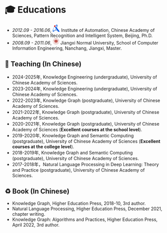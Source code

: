 
# 🎓 Educations
- *2012.09 - 2016.06*, <a href="https://www.ia.ac.cn/"><img class="svg" src="/images/casia_logo.jpg" width="23pt"></a> Institute of Automation, Chinese Academy of Sciences, Pattern Recognition and Intelligent System, Beijing, Ph.D. 
- *2008.09 - 2011.06*, <a href="https://www.jxnu.edu.cn/"><img class="svg" src="/images/jxnu_logo.png" width="20pt"></a> Jiangxi Normal University, School of Computer Information Engineering, Nanchang, Jiangxi, Master.


## 🌴 Teaching (In Chinese)
- 2024-2025年, Knowledge Engineering (undergraduate), University of Chinese Academy of Sciences.
- 2023-2024年, Knowledge Engineering (undergraduate), University of Chinese Academy of Sciences.
- 2022-2023年, Knowledge Graph (postgraduate), University of Chinese Academy of Sciences.
- 2021-2022年, Knowledge Graph (postgraduate), University of Chinese Academy of Sciences.
- 2020-2021年, Knowledge Graph (postgraduate), University of Chinese Academy of Sciences (**Excellent courses at the school level**).
- 2019-2020年, Knowledge Graph and Semantic Computing (postgraduate), University of Chinese Academy of Sciences (**Excellent courses at the college level**).
- 2018-2019年, Knowledge Graph and Semantic Computing (postgraduate), University of Chinese Academy of Sciences.
- 2017-2018年，Natural Language Processing in Deep Learning: Theory and Practice (postgraduate), University of Chinese Academy of Sciences.

## ♻️ Book (In Chinese)
- Knowledge Graph, Higher Education Press, 2018-10, 3rd author.
- Natural Language Processing, Higher Education Press, December 2021, chapter writing.
- Knowledge Graph: Algorithms and Practices, Higher Education Press, April 2022, 3rd author.
